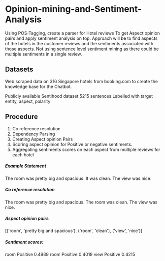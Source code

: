 # Opinion-mining-and-Sentiment-Analysis
Using POS-Tagging, create a parser for Hotel reviews To get Aspect opinion pairs and apply sentiment analysis on top.
Approach will be to find aspects of the hotels in the customer reviews and the sentiments associated with those aspects. 
Not using sentence level sentiment mining as there could be multiple sentiments in a single review.


## Datasets
Web scraped data on 316 Singapore hotels from booking.com to create the knowledge base for the Chatbot.


Publicly available Sentihood dataset
5215 sentences
Labelled with target entity, aspect, polarity

## Procedure

1. Co reference resolution
2. Dependency Parsing
3. Creating Aspect opinion Pairs
4. Scoring aspect opinion for Positive or negative sentiments.
5. Aggregating sentiments scores on each aspect from multiple reviews for each hotel

##### Example Statement
The room was pretty big and spacious.  It was clean.  The view was nice.

##### Co reference resolution
The room was pretty big and spacious.  The room was clean.  The view was nice.

##### Aspect opinion pairs
[('room', 'pretty big and spacious'), ('room', 'clean'), ('view', 'nice')]

##### Sentiment scores:
room Positive 0.4939
room Positive 0.4019
view Positive 0.4215
